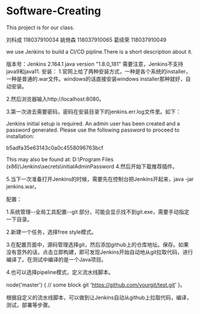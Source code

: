 # Software-Creating
This project is for our class.

刘科成 118037910034
姚倚森 118037910065
葛续荣 118037910049

we use Jenkins to build a CI/CD pipline.There is a short description about it.

版本号：Jenkins 2.164.1 java version "1.8.0_181"
需要注意，Jenkins不支持java9和java11.
安装：
1.官网上给了两种安装方式，一种是各个系统的installer，一种是普通的.war文件。windows的话直接安装windows installer那种就好，自动安装。

2.然后浏览器输入http://localhost:8080。

3.第一次进去需要密码，密码在安装目录下的jenkins.err.log文件里。如下：

Jenkins initial setup is required. An admin user has been created and a password generated.
Please use the following password to proceed to installation:

b5adfa35e63143c0a0c4558096763bcf

This may also be found at: D:\Program Files (x86)\Jenkins\secrets\initialAdminPassword
4.然后开始下载推荐插件。

5.当下一次准备打开Jenkins的时候，需要先在控制台把Jenkins开起来，java -jar jenkins.war。


配置：

1.系统管理--全局工具配置--git 部分，可能会显示找不到git.exe，需要手动指定一下目录。

2.新建一个任务，选择free style模式。

3.在配置页面中，源码管理选择git，然后添加github上的仓库地址。保存。如果没有意外的话，点击立即构建，即可发现Jenkins开始自动地从git拉取代码，进行编译了。在测试中编译的是一个Java项目。

4.也可以选择pipeline模式，定义流水线脚本。

node('master') {
    // some block
    git 'https://github.com/yourgit/test.git'
}。

根据自定义的流水线脚本，可以做到让Jenkins自动从github上拉取代码，编译，测试，部署等步骤。
